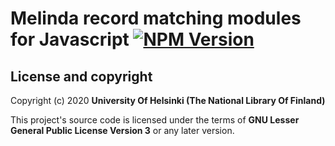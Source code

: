 # Melinda record matching modules for Javascript [![NPM Version](https://img.shields.io/npm/v/@natlibfi/melinda-record-matching.svg)](https://npmjs.org/package/@natlibfi/melinda-record-matching)

## License and copyright

Copyright (c) 2020 **University Of Helsinki (The National Library Of Finland)**

This project's source code is licensed under the terms of **GNU Lesser General Public License Version 3** or any later version.
